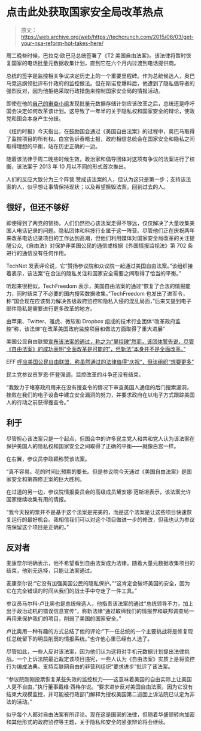 # 点击此处获取国家安全局改革热点 

> 原文：<https://web.archive.org/web/https://techcrunch.com/2015/06/03/get-your-nsa-reform-hot-takes-here/>

周二晚些时候，巴拉克·欧巴马总统签署了《T2 美国自由法案》。该法律将暂时恢复国家的电话批量元数据收集计划，直到它在六个月内过渡到电话提供商。

总统的签字是监控相关争议决定历史上的一个重要里程碑。作为总统候选人，奥巴马竞选纲领批评布什政府的监控做法。但在斯诺登爆料后，他遭到了隐私倡导者的强烈反对，因为他拒绝采取行政措施来控制国家安全局的情报活动。

即使在他的[自己的审查小组](https://web.archive.org/web/20221007232516/https://beta.techcrunch.com/2013/12/18/obamas-nsa-task-force-recommends-major-reforms/)发现批量元数据存储计划应该改革之后，总统还是呼吁国会决定如何改革该计划。这导致了一年半的关于隐私权和国家安全的辩论，使政党和国会本身产生分歧。

《纽约时报》今天指出，在鼓励国会通过《美国自由法案》的过程中，奥巴马取得了监控项目的所有权。白宫告诉泰晤士报，政府相信总统会在国家安全和隐私之间取得理想的平衡，站在历史正确的一边。

随着该法律于周二晚些时候生效，政治家和倡导团体对这项有争议的法案进行了权衡，该法案于 2013 年 10 月以不同的形式首次推出。

人们的反应大致分为三个阵营:赞成该法案的人，但认为这只是第一步；支持该法案的人，似乎想让事情保持现状；以及希望撕毁法案，回到过去的人。

## 很好，但还不够好

即使得到了两党的赞扬，人们仍然担心该法案走得不够远，仅仅解决了大量收集美国人电话记录的问题。隐私团体和科技行业属于这一阵营。尽管他们正在庆祝两年来改革电话记录项目的工作达到高潮，但他们利用媒体对国家安全局改革的关注提醒公众,《自由法》对保护非美国公民的通信或根据《外国情报监视法》第 702 条进行的通信没有任何作用。

TechNet 发表评论说，它“赞扬参议院和众议院一起通过美国自由法案。”该组织接着表示，该法案“在合法的隐私关注和国家安全需要之间取得了恰当的平衡。”

听起来很相似，TechFreedom 表示，美国自由法案的通过“恢复了合法的情报能力，同时结束了不必要的国内搜索数据收集。”TechFreedom 也发出了进军令，称“国会现在应该努力解决各级政府监控和隐私入侵的混乱局面，”后来又提到电子邮件隐私是需要进行更多改革的地方。

由苹果、Twitter、雅虎、微软和 Dropbox 组成的技术行业团体“改革政府监控”称，该法律“在改革美国政府监控项目和做法方面取得了重大进展”

美国公民自由联盟[宣布该法案的通过，称之为“里程碑”然而，该团体警告说，尽管《自由法案》的成功表明“全面改革是可能的”，但新法“本身并不是全面改革。”](https://web.archive.org/web/20221007232516/https://www.aclu.org/news/senate-passes-usa-freedom-act)

EFF [呼应美国公民自由联盟，称虽然通过的法律值得“庆祝”，但该组织“想要更多”](https://web.archive.org/web/20221007232516/https://www.eff.org/deeplinks/2015/05/usa-freedom-act-passes-what-we-celebrate-what-we-mourn-and-where-we-go-here)

民主党参议员罗恩·怀登强调，监控改革的斗争还没有结束。

“我致力于堵塞政府用来在没有搜查令的情况下审查美国人通信的后门搜索漏洞，挫败在我们的电子设备中建立安全漏洞的努力，并要求政府在以电子方式跟踪美国人的行动之前获得搜查令。”

## 利于

尽管担心该法案只是一个起点，但国会中的许多民主党人和共和党人认为该法案在保护美国人的隐私权和国家安全之间取得了正确的平衡——就像白宫一样。

在右翼，参议员李政颖称赞该法案。

“真不容易。花的时间比预期的要长。但是参议院今天通过《美国自由法案》是国家安全和第四修正案的巨大胜利。

在过道的另一边，参议院情报委员会的高级成员黛安娜·范斯坦表示，该法案允许国家继续收集有用的情报。

“我今天投的票并不是基于这个法案是完美的，而是这个法案是让这些项目快速恢复运行的最好机会。我相信我们可以对这个项目做进一步的修改，但我也认为参议院保留这个项目是正确的。”

## 反对者

麦康奈尔明确表示，他不希望看到自由法案成为法律。随着大量元数据收集项目的结束，他别无选择，只能让法案通过。

麦康奈尔说:“它没有加强美国公民的隐私保护。”“这肯定会破坏美国的安全，因为它在完全错误的时间从我们的战士手中夺走了一件工具。”

参议员马尔科·卢比奥也是总统候选人，他指责该法案的通过“总统领导不力，加上出于政治动机的错误信息宣传”，称新法律“通过取缔我们的情报界和联邦调查局一再用来保护我们的项目，削弱了美国的国家安全。”

卢比奥用一种有趣的方式总结了他的评论:“下一任总统的一个主要挑战将是修复现任总统留下的明显削弱的情报系统。”也许他心里已经有人选了。

尽管如此，一些人反对该法案，因为他们认为这将对手机元数据计划提出法律挑战。一个上诉法院最近裁定该项目违宪，一些人认为《自由法案》实质上是将监控行为编成法典。支持互联网自由的非营利组织“要求进步”批评了该法案。

“参议院刚刚投票恢复某些失效的监控权力——这意味着美国的自由实际上让美国人更不自由，”执行董事戴维·西格尔说。“要求进步反对美国自由法案，因为它没有结束大规模监控，并可能被行政部门解释为授权美国第二巡回上诉法院已认定为非法的活动。”

似乎每个人都对自由法案有所评论。现在这是国家的法律，但随着华盛顿转向加密和其他形式的政府监控等主题，关于隐私和安全的紧张辩论将会继续。
